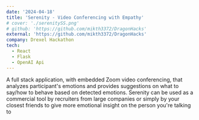 ```yaml
---
date: '2024-04-18'
title: 'Serenity - Video Conferencing with Empathy'
# cover: './serenitySS.png'
# github: 'https://github.com/mikth3372/DragonHacks'
external: 'https://github.com/mikth3372/DragonHacks'
company: Drexel Hackathon
tech:
  - React
  - Flask
  - OpenAI Api
---
```


A full stack application, with embedded Zoom video conferencing, that analyzes participant's emotions and provides suggestions on what to say/how to behave based on detected emotions. Serenity can be used as a commercial tool by recruiters from large companies or simply by your closest friends to give more emotional insight on the person you're talking to
